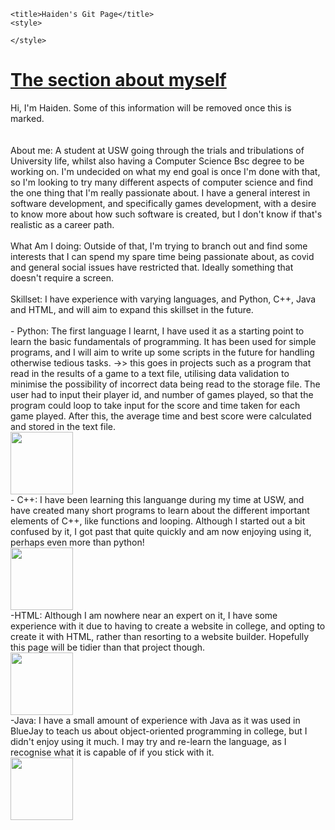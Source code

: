 <!DOCTYPE html>
<html>
<head>
<meta name="viewport" content="width=device-width, initial-scale=1.0">

	<title>Haiden's Git Page</title>
	<style>
	
	</style>
<head>
<h1><u>The section about myself</u></h1>
<p>Hi, I'm Haiden. Some of this information will be removed once this is marked.
<br>
<br>
<br>
About me: A student at USW going through the trials and tribulations of University life, whilst also having a Computer Science Bsc degree to be working on.
 I'm undecided on what my end goal is once I'm done with that, so I'm looking to try many different aspects of computer science and find
 the one thing that I'm really passionate about. I have a general interest in software development, and specifically games development, with
 a desire to know more about how such software is created, but I don't know if that's realistic as a career path.
 <br>
 <br>
What Am I doing: Outside of that, I'm trying to branch out and find some interests that I can spend my spare time being passionate about, as covid and general 
social issues have restricted that. Ideally something that doesn't require a screen.
 <br>
 <br>
 Skillset: I have experience with varying languages, and Python, C++, Java and HTML, and will aim to expand this skillset in the future.
 <br>
 <br>
 - Python: The first language I learnt, I have used it as a starting point to learn the basic fundamentals of programming. It has been used for simple programs, and I will aim to write
up some scripts in the future for handling otherwise tedious tasks. ->> this goes in projects such as a program that
 read in the results of a game to a text file, utilising data validation to minimise the possibility of incorrect data being read to the storage file. The user had to input their player id, 
 and number of games played, so that the program could loop to take input for the score and time taken for each game played.  After this, the average time and best score were calculated and stored in the text file.
 <br>
  <img src = "https://upload.wikimedia.org/wikipedia/commons/c/c3/Python-logo-notext.svg" alt "PythonLogo" style="width:100px;height:100px;">
 <br>
 - C++: I have been learning this languange during my time at USW, and have created many short programs to learn about the different important elements of C++, like functions and looping.
 Although I started out a bit confused by it, I got past that quite quickly and am now enjoying using it, perhaps even more than python!
 <br>
   <img src = "https://upload.wikimedia.org/wikipedia/commons/1/18/ISO_C%2B%2B_Logo.svg" alt "C++Logo" style="width:100px;height:100px;">
 <br>
 -HTML: Although I am nowhere near an expert on it, I have some experience with it due to having to create a website in college, and opting to create it with HTML, rather than
 resorting to a website builder. Hopefully this page will be tidier than that project though.
<br>
  <img src = "https://upload.wikimedia.org/wikipedia/commons/thumb/6/61/HTML5_logo_and_wordmark.svg/1280px-HTML5_logo_and_wordmark.svg.png" alt "HTMLLogo" style="width:100px;height:100px;">
<br>
-Java:  I have a small amount of experience with Java as it was used in BlueJay to teach us about object-oriented programming in college, but I didn't enjoy using it much. I 
may try and re-learn the language, as I recognise what it is capable of if you stick with it.
  <br>
  <img src = "https://upload.wikimedia.org/wikipedia/en/thumb/3/30/Java_programming_language_logo.svg/800px-Java_programming_language_logo.svg.png" alt "JavaLogo" style="width:100px;height:100px;">
  <br>
 </p>
 



<!---
Hi Jenni
--->
